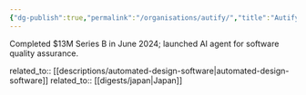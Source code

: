 ```yaml
---
{"dg-publish":true,"permalink":"/organisations/autify/","title":"Autify"}
---
```



Completed $13M Series B in June 2024; launched AI agent for software quality assurance.

related_to:: [[descriptions/automated-design-software\|automated-design-software]]
related_to:: [[digests/japan\|Japan]]
